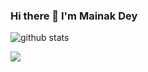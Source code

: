 ### Hi there 👋 I'm Mainak Dey 



![github stats](https://github-readme-stats.vercel.app/api?username=Mainakdey1)

<img src="https://img.shields.io/badge/BadgeText-HexColor?logo=SimpleIconName&logoColor=#E34F26Name&style=ShieldStyle" />
